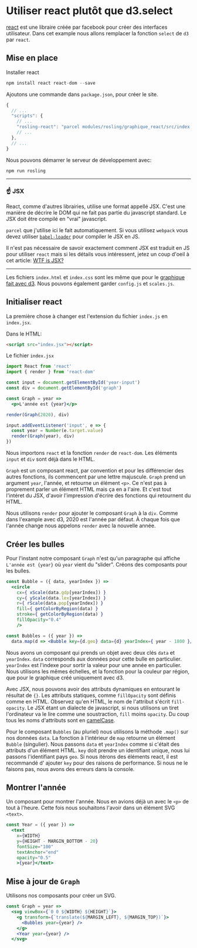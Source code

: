 # Utiliser react plutôt que d3.select

[react](https://reactjs.org/) est une libraire créée par facebook pour créer des interfaces utilisateur. Dans cet example nous allons remplacer la fonction `select` de `d3` par `react`.

## Mise en place

Installer react

```js
npm install react react-dom --save
```

Ajoutons une commande dans `package.json`, pour créer le site.

```js
{
  // ...
  "scripts": {
    // ...
    "rosling-react": "parcel modules/rosling/graphique_react/src/index.html --out-dir modules/rosling/graphique_react/dist",
    // ...
  },
  // ...
}
```

Nous pouvons démarrer le serveur de développement avec:

```
npm run rosling
```

---

### :point_up: JSX

React, comme d'autres librairies, utilise une format appellé JSX. C'est une manière de décrire le DOM qui ne fait pas partie du javascript standard. Le JSX doit être compilé en "vrai" javascript.

`parcel` que j'utilise ici le fait automatiquement. Si vous utilisez `webpack` vous devez utiliser [`babel-loader`](https://github.com/babel/babel-loader) pour compiler le JSX en JS.

Il n'est pas nécessaire de savoir exactement comment JSX est traduit en JS pour utiliser `react` mais si les détails vous intéressent, jetez un coup d'oeil à cet article: [WTF is JSX?](https://jasonformat.com/wtf-is-jsx/)

---

Les fichiers `index.html` et `index.css` sont les même que pour le [graphique fait avec d3](../graphique_d3/readme.md). Nous pouvons également garder `config.js` et `scales.js`.

## Initialiser react

La première chose à changer est l'extension du fichier `index.js` en `index.jsx`.

Dans le HTML:

```html
<script src="index.jsx"></script>
```

Le fichier `index.jsx`

```jsx
import React from 'react'
import { render } from 'react-dom'

const input = document.getElementById('year-input')
const div = document.getElementById('graph')

const Graph = year =>
  <p>L'année est {year}</p>

render(Graph(2020), div)

input.addEventListener('input', e => {
  const year = Number(e.target.value)
  render(Graph(year), div)
})
```

Nous importons `react` et la fonction `render` de `react-dom`. Les éléments `input` et `div` sont déjà dans le HTML.

`Graph` est un composant react, par convention et pour les différencier des autres fonctions, ils commencent par une lettre majuscule. `Graph` prend un argument `year`, l'année, et retourne un élément `<p>`. Ce n'est pas à proprement parler un élément HTML mais ça en a l'aire. Et c'est tout l'intéret du JSX, d'avoir l'impression d'écrire des fonctions qui retournent du HTML.

Nous utilisons `render` pour ajouter le composant `Graph` à la `div`. Comme dans l'example avec d3, 2020 est l'année par défaut. À chaque fois que l'année change nous appelons `render` avec la nouvelle année.

## Créer les bulles

Pour l'instant notre composant `Graph` n'est qu'un paragraphe qui affiche `L'année est {year}` où `year` vient du "slider". Créons des composants pour les bulles.

```jsx
const Bubble = ({ data, yearIndex }) =>
  <circle
    cx={ xScale(data.gdp[yearIndex]) }
    cy={ yScale(data.lex[yearIndex]) }
    r={ rScale(data.pop[yearIndex]) }
    fill={ getColorByRegion(data) }
    stroke={ getColorByRegion(data) }
    fillOpacity="0.4"
    />

const Bubbles = ({ year }) =>
  data.map(d => <Bubble key={d.geo} data={d} yearIndex={ year - 1800 }/>)
```

Nous avons un composant qui prends un objet avec deux clés `data` et `yearIndex`. `data` corresponds aux données pour cette bulle en particulier. `yearIndex` est l'indexe pour sortir la valeur pour une année en particulier. Nous utilisons les mêmes échelles, et la fonction pour la couleur par région, que pour le graphique créé uniquement avec d3.

Avec JSX, nous pouvons avoir des attributs dynamiques en entourant le résultat de `{}`. Les attributs statiques, comme `fillOpacity` sont définis comme en HTML. Observez qu'en HTML, le nom de l'attribut s'écrit `fill-opacity`. Le JSX étant un dialecte de javascript, si nous utilisons un tiret l'ordinateur va le lire comme une soustraction, `fill` moins `opacity`. Du coup tous les noms d'attributs sont en [camelCase](https://fr.wikipedia.org/wiki/Camel_case).

Pour le composant `Bubbles` (au pluriel) nous utilisons la méthode `.map()` sur nos données `data`. La fonction à l'intérieur de `map` retourne un élément `Bubble` (singulier). Nous passons `data` et `yearIndex` comme si c'était des attributs d'un élément HTML. `key` doit prendre un identifiant unique, nous lui passons l'identifiant pays `geo`. Si nous itérons des éléments react, il est recommandé d' ajouter `key` pour des raisons de performance. Si nous ne le faisons pas, nous avons des erreurs dans la console.

## Montrer l'année

Un composant pour montrer l'année. Nous en avions déjà un avec le `<p>` de tout à l'heure. Cette fois nous souhaitons l'avoir dans un élément SVG `<text>`.

```jsx
const Year = ({ year }) =>
  <text
    x={WIDTH}
    y={HEIGHT - MARGIN_BOTTOM - 20}
    fontSize="100"
    textAnchor="end"
    opacity="0.5"
    >{year}</text>
```

## Mise à jour de `Graph`

Utilisons nos composants pour créer un SVG.

```jsx
const Graph = year =>
  <svg viewBox={`0 0 ${WIDTH} ${HEIGHT}`}>
    <g transform={`translate(${MARGIN_LEFT}, ${MARGIN_TOP})`}>
      <Bubbles year={year} />
    </g>
    <Year year={year} />
  </svg>
```

